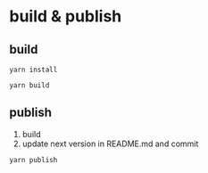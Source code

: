 # build & publish

## build
```shell
yarn install
```
``` shell
yarn build
```

## publish
1. build
2. update next version in README.md and commit
``` shell
yarn publish
```
